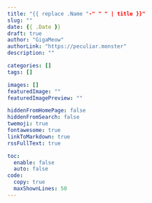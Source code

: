 ```yaml
---
title: "{{ replace .Name "-" " " | title }}"
slug: ""
date: {{ .Date }}
draft: true
author: "GigaMeow"
authorLink: "https://peculiar.monster"
description: ""

categories: []
tags: []

images: []
featuredImage: ""
featuredImagePreview: ""

hiddenFromHomePage: false
hiddenFromSearch: false
twemoji: true
fontawesome: true
linkToMarkdown: true
rssFullText: true

toc:
  enable: false
  auto: false
code:
  copy: true
  maxShownLines: 50
---
```

<!--more-->

